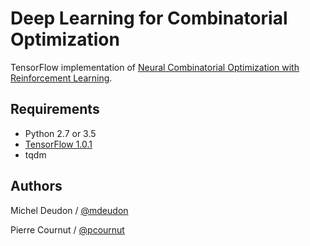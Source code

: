 # Deep Learning for Combinatorial Optimization

TensorFlow implementation of [Neural Combinatorial Optimization with Reinforcement Learning](http://arxiv.org/abs/1611.09940).

## Requirements

- Python 2.7 or 3.5
- [TensorFlow 1.0.1](https://www.tensorflow.org/install/)
- tqdm

## Authors

Michel Deudon / [@mdeudon](https://github.com/MichelDeudon)

Pierre Cournut / [@pcournut](https://github.com/pcournut)
